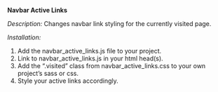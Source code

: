 **Navbar Active Links**

*Description:*
Changes navbar link styling for the currently visited page.

*Installation:*
1. Add the navbar_active_links.js file to your project.
2. Link to navbar_active_links.js in your html head(s).
3. Add the “.visited” class from navbar_active_links.css to your own project’s sass or css.
4. Style your active links accordingly.
